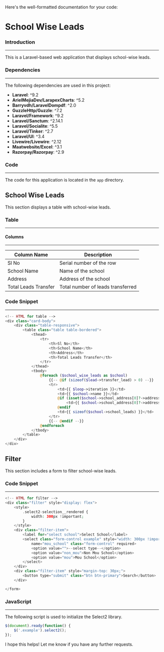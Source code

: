 Here's the well-formatted documentation for your code:

**School Wise Leads**
======================

### Introduction
---------------

This is a Laravel-based web application that displays school-wise leads.

### Dependencies
-------------

The following dependencies are used in this project:

*   **Laravel**: ^9.2
*   **ArielMejiaDev/LarapexCharts**: ^5.2
*   **Barryvdh/LaravelDompdf**: ^2.0
*   **GuzzleHttp/Guzzle**: ^7.2
*   **Laravel/Framework**: ^9.2
*   **Laravel/Sanctum**: ^2.14.1
*   **Laravel/Socialite**: ^5.5
*   **Laravel/Tinker**: ^2.7
*   **Laravel/UI**: ^3.4
*   **Livewire/Livewire**: ^2.12
*   **Maatwebsite/Excel**: ^3.1
*   **Razorpay/Razorpay**: ^2.9

### Code
------

The code for this application is located in the `app` directory.

**School Wise Leads**
-------------------

This section displays a table with school-wise leads.

### Table
--------

#### Columns
-------------

| Column Name | Description |
| --- | --- |
| Sl No | Serial number of the row |
| School Name | Name of the school |
| Address | Address of the school |
| Total Leads Transfer | Total number of leads transferred |

### Code Snippet
----------------

```php
<!-- HTML for table -->
<div class="card-body">
    <div class="table-responsive">
        <table class="table table-bordered">
            <thead>
                <tr>
                    <th>Sl No</th>
                    <th>School Name</th>
                    <th>Address</th>
                    <th>Total Leads Transfer</th>
                </tr>
            </thead>
            <tbody>
                @foreach ($school_wise_leads as $school)
                    {{-- @if (sizeof($lead->transfer_lead) > 0) --}}
                    <tr>
                        <td>{{ $loop->iteration }}</td>
                        <td>{{ $school->name }}</td>
                        @if (isset($school->school_address[0]?->address))
                            <td>{{ $school->school_address[0]?->address }}</td>
                        @endif
                        <td>{{ sizeof($school->school_leads) }}</td>
                    </tr>
                    {{-- @endif --}}
                @endforeach
            </tbody>
        </table>
    </div>
</div>
```

**Filter**
---------

This section includes a form to filter school-wise leads.

### Code Snippet
----------------

```php
<!-- HTML for filter -->
<div class="filter" style="display: flex">
    <style>
        .select2-selection__rendered {
            width: 300px !important;
        }
    </style>
    <div class="filter-item">
        <label for="select school">Select School</label>
        <select class="form-control example" style="width: 300px !important; margin-top: 40px;"
            name="mou_school" class="form-control" required>
            <option value="">--select type--</option>
            <option value="non_mou">Non Mou School</option>
            <option value="mou">Mou School</option>
        </select>
    </div>
    <div class="filter-item" style="margin-top: 30px;">
        <button type="submit" class="btn btn-primary">Search</button>
    </div>

</form>
```

### JavaScript
-------------

The following script is used to initialize the Select2 library.

```javascript
$(document).ready(function() {
    $('.example').select2();
});
```

I hope this helps! Let me know if you have any further requests.